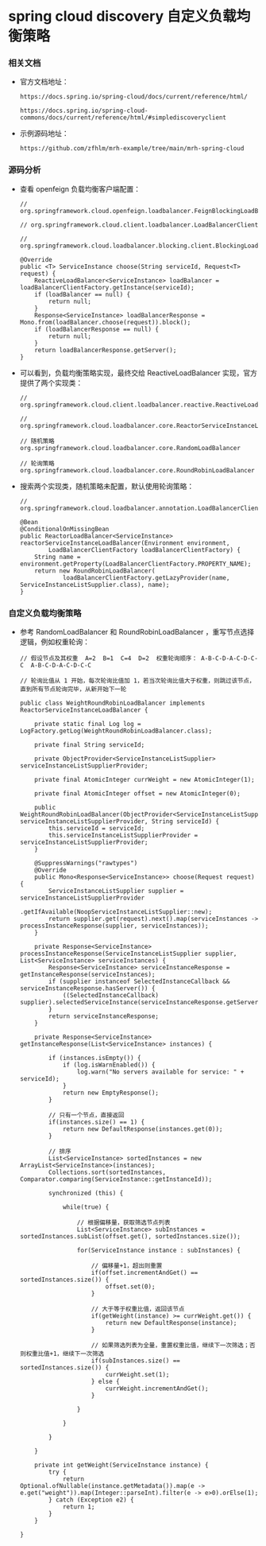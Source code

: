 
# spring cloud discovery 自定义负载均衡策略

### 相关文档

  * 官方文档地址：

        https://docs.spring.io/spring-cloud/docs/current/reference/html/

        https://docs.spring.io/spring-cloud-commons/docs/current/reference/html/#simplediscoveryclient

  * 示例源码地址：

        https://github.com/zfhlm/mrh-example/tree/main/mrh-spring-cloud

### 源码分析

  * 查看 openfeign 负载均衡客户端配置：

        // org.springframework.cloud.openfeign.loadbalancer.FeignBlockingLoadBalancerClient

        // org.springframework.cloud.client.loadbalancer.LoadBalancerClient

        // org.springframework.cloud.loadbalancer.blocking.client.BlockingLoadBalancerClient

        @Override
        public <T> ServiceInstance choose(String serviceId, Request<T> request) {
            ReactiveLoadBalancer<ServiceInstance> loadBalancer = loadBalancerClientFactory.getInstance(serviceId);
            if (loadBalancer == null) {
                return null;
            }
            Response<ServiceInstance> loadBalancerResponse = Mono.from(loadBalancer.choose(request)).block();
            if (loadBalancerResponse == null) {
                return null;
            }
            return loadBalancerResponse.getServer();
        }

  * 可以看到，负载均衡策略实现，最终交给 ReactiveLoadBalancer 实现，官方提供了两个实现类：

        // org.springframework.cloud.client.loadbalancer.reactive.ReactiveLoadBalancer<ServiceInstance>

        // org.springframework.cloud.loadbalancer.core.ReactorServiceInstanceLoadBalancer

        // 随机策略 org.springframework.cloud.loadbalancer.core.RandomLoadBalancer

        // 轮询策略 org.springframework.cloud.loadbalancer.core.RoundRobinLoadBalancer

  * 搜索两个实现类，随机策略未配置，默认使用轮询策略：

        // org.springframework.cloud.loadbalancer.annotation.LoadBalancerClientConfiguration

        @Bean
        @ConditionalOnMissingBean
        public ReactorLoadBalancer<ServiceInstance> reactorServiceInstanceLoadBalancer(Environment environment,
                LoadBalancerClientFactory loadBalancerClientFactory) {
            String name = environment.getProperty(LoadBalancerClientFactory.PROPERTY_NAME);
            return new RoundRobinLoadBalancer(
                    loadBalancerClientFactory.getLazyProvider(name, ServiceInstanceListSupplier.class), name);
        }

### 自定义负载均衡策略

  * 参考 RandomLoadBalancer 和 RoundRobinLoadBalancer ，重写节点选择逻辑，例如权重轮询：

        // 假设节点及其权重  A=2  B=1  C=4  D=2  权重轮询顺序： A-B-C-D-A-C-D-C-C  A-B-C-D-A-C-D-C-C

        // 轮询比值从 1 开始，每次轮询比值加 1，若当次轮询比值大于权重，则跳过该节点，直到所有节点轮询完毕，从新开始下一轮

        public class WeightRoundRobinLoadBalancer implements ReactorServiceInstanceLoadBalancer {

            private static final Log log = LogFactory.getLog(WeightRoundRobinLoadBalancer.class);

            private final String serviceId;

            private ObjectProvider<ServiceInstanceListSupplier> serviceInstanceListSupplierProvider;

            private final AtomicInteger currWeight = new AtomicInteger(1);

            private final AtomicInteger offset = new AtomicInteger(0);

            public WeightRoundRobinLoadBalancer(ObjectProvider<ServiceInstanceListSupplier> serviceInstanceListSupplierProvider, String serviceId) {
                this.serviceId = serviceId;
                this.serviceInstanceListSupplierProvider = serviceInstanceListSupplierProvider;
            }

            @SuppressWarnings("rawtypes")
            @Override
            public Mono<Response<ServiceInstance>> choose(Request request) {
                ServiceInstanceListSupplier supplier = serviceInstanceListSupplierProvider
                        .getIfAvailable(NoopServiceInstanceListSupplier::new);
                return supplier.get(request).next().map(serviceInstances -> processInstanceResponse(supplier, serviceInstances));
            }

            private Response<ServiceInstance> processInstanceResponse(ServiceInstanceListSupplier supplier, List<ServiceInstance> serviceInstances) {
                Response<ServiceInstance> serviceInstanceResponse = getInstanceResponse(serviceInstances);
                if (supplier instanceof SelectedInstanceCallback && serviceInstanceResponse.hasServer()) {
                    ((SelectedInstanceCallback) supplier).selectedServiceInstance(serviceInstanceResponse.getServer());
                }
                return serviceInstanceResponse;
            }

            private Response<ServiceInstance> getInstanceResponse(List<ServiceInstance> instances) {

                if (instances.isEmpty()) {
                    if (log.isWarnEnabled()) {
                        log.warn("No servers available for service: " + serviceId);
                    }
                    return new EmptyResponse();
                }

                // 只有一个节点，直接返回
                if(instances.size() == 1) {
                    return new DefaultResponse(instances.get(0));
                }

                // 排序
                List<ServiceInstance> sortedInstances = new ArrayList<ServiceInstance>(instances);
                Collections.sort(sortedInstances, Comparator.comparing(ServiceInstance::getInstanceId));

                synchronized (this) {

                    while(true) {

                        // 根据偏移量，获取筛选节点列表
                        List<ServiceInstance> subInstances = sortedInstances.subList(offset.get(), sortedInstances.size());

                        for(ServiceInstance instance : subInstances) {

                            // 偏移量+1，超出则重置
                            if(offset.incrementAndGet() == sortedInstances.size()) {
                                offset.set(0);
                            }

                            // 大于等于权重比值，返回该节点
                            if(getWeight(instance) >= currWeight.get()) {
                                return new DefaultResponse(instance);
                            }

                            // 如果筛选列表为全量，重置权重比值，继续下一次筛选；否则权重比值+1，继续下一次筛选
                            if(subInstances.size() == sortedInstances.size()) {
                                currWeight.set(1);
                            } else {
                                currWeight.incrementAndGet();
                            }

                        }

                    }

                }

            }

            private int getWeight(ServiceInstance instance) {
                try {
                    return Optional.ofNullable(instance.getMetadata()).map(e -> e.get("weight")).map(Integer::parseInt).filter(e -> e>0).orElse(1);
                } catch (Exception e2) {
                    return 1;
                }
            }

        }
